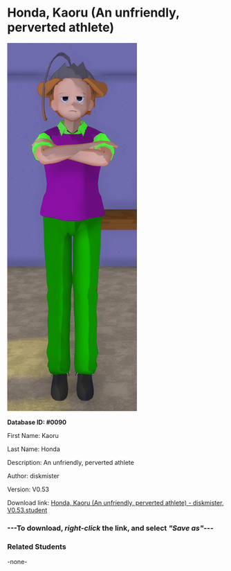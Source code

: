 # Honda, Kaoru (An unfriendly, perverted athlete)

<img src="../../Files/Images/Honda, Kaoru (An unfriendly, perverted athlete).png" title="Honda, Kaoru (An unfriendly, perverted athlete) - diskmister, V0.53">

**Database ID: #0090**

First Name: Kaoru

Last Name: Honda

Description: An unfriendly, perverted athlete

Author: diskmister

Version: V0.53

Download link: <a href="https://raw.githubusercontent.com/Arbiter1223/Daigaku-Gurashi-Custom-Students/master/Files/Student%20Files/Honda%2C%20Kaoru%20(An%20unfriendly%2C%20perverted%20athlete)%20-%20diskmister%2C%20V0.53.student">Honda, Kaoru (An unfriendly, perverted athlete) - diskmister, V0.53.student</a>

### ---**To download, _right-click_ the link, and select _"Save as"_**---

### Related Students

-none-
